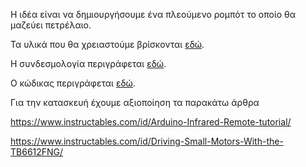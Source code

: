 Η ιδέα είναι να δημιουργήσουμε ένα πλεούμενο ρομπότ το οποίο θα μαζεύει πετρέλαιο.

Τα υλικά που θα χρειαστούμε βρίσκονται [εδώ](https://github.com/ezeakis/ellak_20192020_teamA/blob/master/%CE%A5%CE%BB%CE%B9%CE%BA%CE%AC).

Η συνδεσμολογία περιγράφεται [εδώ](https://github.com/ezeakis/ellak_20192020_teamA/blob/master/%CE%A3%CF%85%CE%BD%CE%B4%CE%B5%CF%83%CE%BC%CE%BF%CE%BB%CE%BF%CE%B3%CE%AF%CE%B1).

Ο κώδικας περιγράφεται [εδώ](https://github.com/ezeakis/ellak_20192020_teamA/blob/master/%CE%9A%CF%8E%CE%B4%CE%B9%CE%BA%CE%B1%CF%82).

Για την κατασκευή έχουμε αξιοποίηση τα παρακάτω άρθρα

https://www.instructables.com/id/Arduino-Infrared-Remote-tutorial/ 

https://www.instructables.com/id/Driving-Small-Motors-With-the-TB6612FNG/ 

